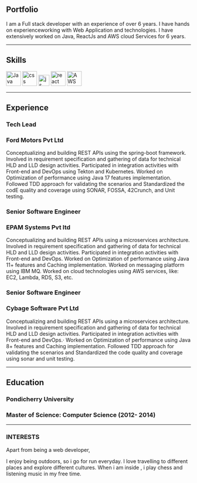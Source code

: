 ## Portfolio

I am a Full stack developer with an experience of over 6 years. I have hands on experienceworking with Web Application and technologies. I have extensively worked on Java, ReactJs and AWS cloud Services for 6 years.

---

## Skills

<p align='left'>
  <img src="https://icon2.cleanpng.com/20180805/xwk/kisspng-logo-java-runtime-environment-programming-language-java-util-concurrentmodificationexception-%C3%96mer-5b6766aaf21ab4.3339227715335031469917.jpg" alt="Java" width="40" height="40">
  <img src='https://upload.wikimedia.org/wikipedia/commons/thumb/d/d5/CSS3_logo_and_wordmark.svg/1200px-CSS3_logo_and_wordmark.svg.png' alt="css" width="40" height="40">
  <img src='https://upload.wikimedia.org/wikipedia/commons/6/6a/JavaScript-logo.png' height='30' width='auto' alt="js">
   <img src="https://upload.wikimedia.org/wikipedia/commons/thumb/a/a7/React-icon.svg/1280px-React-icon.svg.png" alt="react" width="auto" height="40"/>
   <img src="https://img.icons8.com/?size=512&id=33039&format=png" alt="AWS" width="40" height="40"/>
</p>

---

## Experience

### **Tech Lead**
### Ford Motors Pvt Ltd

Conceptualizing and building REST APIs using the spring-boot framework. Involved in requirement specification and gathering of data for technical HLD and LLD design activities.
Participated in integration activities with Front-end and DevOps using Tekton and Kubernetes. Worked on Optimization of performance using Java 17 features implementation.
Followed TDD approach for validating the scenarios and Standardized the codE quality and coverage using SONAR, FOSSA, 42Crunch, and Unit testing.

### **Senior Software Engineer**
### EPAM Systems Pvt ltd

Conceptualizing and building REST APIs using a microservices architecture. Involved in requirement specification and gathering of data for technical HLD and LLD design activities. Participated in integration activities with Front-end and DevOps. Worked on Optimization of performance using Java 11+ features and Caching implementation. Worked on messaging platform using IBM MQ.
Worked on cloud technologies using AWS services, like: EC2, Lambda, RDS, S3, etc.

### **Senior Software Engineer**
### Cybage Software Pvt Ltd

Conceptualizing and building REST APIs using a microservices architecture. Involved in requirement specification and gathering of data for technical HLD and LLD design activities.
Participated in integration activities with Front-end and DevOps.· Worked on Optimization of performance using Java 8+ features and Caching implementation.
Followed TDD approach for validating the scenarios and Standardized the code quality and coverage using sonar and unit testing.

---

## Education

### **Pondicherry University**
### Master of Science: Computer Science (2012- 2014)
---

### INTERESTS
Apart from being a web developer,

I enjoy being outdoors, so i go for run everyday. I love travelling to different places and explore different cultures. When i am inside , i play chess and listening music in my free time.
